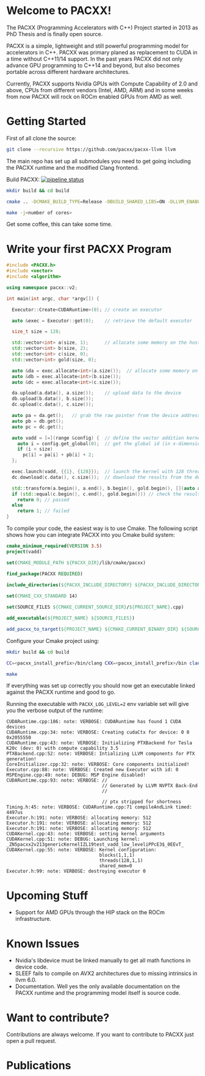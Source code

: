 # **Welcome to PACXX!**

The PACXX (Programming Accelerators with C++) Project started in 2013 as PhD Thesis and is finally open source. 

PACXX is a simple, lightweight and still powerful programming model for accelerators in C++. PACXX was primary planed as replacement to CUDA in a time without C++11/14 support. In the past years PACXX did not only advance GPU programming to C++14 and beyond, but also becomes portable across different hardware architectures. 

Currently, PACXX supports Nvidia GPUs with Compute Capability of 2.0 and above, CPUs from different vendors (Intel, AMD, ARM) and in some weeks from now PACXX will rock on ROCm enabled GPUs from AMD as well. 

# Getting Started

 First of all clone the source:

 
``` bash
git clone --recursive https://github.com/pacxx/pacxx-llvm llvm
```

 The main repo has set up all submodules you need to get going including the PACXX runtime and the modified Clang frontend. 

 Build PACXX: [![pipeline status](https://zivgitlab.uni-muenster.de/HPC2SE-Project/pacxx-llvm/badges/master/pipeline.svg)](https://zivgitlab.uni-muenster.de/HPC2SE-Project/pacxx-llvm/commits/master)

``` bash
mkdir build && cd build

cmake .. -DCMAKE_BUILD_TYPE=Release -DBUILD_SHARED_LIBS=ON -DLLVM_ENABLE_RTTI=ON -DLLVM_ENABLE_CXX1Y=ON -DCMAKE_CXX_FLAGS_RELEASE="-O3"

make -j<number of cores>
```

Get some coffee, this can take some time.

# Write your first PACXX Program

``` C++
#include <PACXX.h>
#include <vector>
#include <algorithm>

using namespace pacxx::v2;

int main(int argc, char *argv[]) {

  Executor::Create<CUDARuntime>(0); // create an executor

  auto &exec = Executor::get(0);    // retrieve the default executor

  size_t size = 128;

  std::vector<int> a(size, 1);      // allocate some memory on the host
  std::vector<int> b(size, 2);
  std::vector<int> c(size, 0);
  std::vector<int> gold(size, 0);

  auto &da = exec.allocate<int>(a.size());  // allocate some memory on the device 
  auto &db = exec.allocate<int>(b.size());
  auto &dc = exec.allocate<int>(c.size());

  da.upload(a.data(), a.size());    // upload data to the device
  db.upload(b.data(), b.size());
  dc.upload(c.data(), c.size());

  auto pa = da.get();   // grab the raw pointer from the device address space
  auto pb = db.get();
  auto pc = dc.get();

  auto vadd = [=](range &config) {  // define the vector addition kernel
    auto i = config.get_global(0);  // get the global id (in x-dimension) for the thread  
    if (i < size)
      pc[i] = pa[i] + pb[i] + 2;
  };

  exec.launch(vadd, {{1}, {128}});  // launch the kernel with 128 threads in 1 block
  dc.download(c.data(), c.size());  // download the results from the device 

  std::transform(a.begin(), a.end(), b.begin(), gold.begin(), [](auto a, auto b) { return a + b + 2; }); 
  if (std::equal(c.begin(), c.end(), gold.begin())) // check the results
    return 0; // passed
  else
    return 1; // failed
}
```

To compile your code, the easiest way is to use Cmake. The following script shows how you can integrate PACXX into you Cmake build system:

```cmake
cmake_minimum_required(VERSION 3.5)
project(vadd)

set(CMAKE_MODULE_PATH ${PACXX_DIR}/lib/cmake/pacxx)

find_package(PACXX REQUIRED)

include_directories(${PACXX_INCLUDE_DIRECTORY} ${PACXX_INCLUDE_DIRECTORY}/pacxx)
 
set(CMAKE_CXX_STANDARD 14)

set(SOURCE_FILES ${CMAKE_CURRENT_SOURCE_DIR}/${PROJECT_NAME}.cpp)

add_executable(${PROJECT_NAME} ${SOURCE_FILES})

add_pacxx_to_target(${PROJECT_NAME} ${CMAKE_CURRENT_BINARY_DIR} ${SOURCE_FILES})

```

Configure your Cmake project using:
```bash
mkdir build && cd build

CC=<pacxx_install_prefix>/bin/clang CXX=<pacxx_install_prefix>/bin clang++ ccmake .. -DPACXX_DIR=<pacxx_install_prefix>

make 
```

If everything was set up correctly you should now get an executable linked against the PACXX runtime and good to go. 

Running the executable with `PACXX_LOG_LEVEL=2` env variable set will give you the verbose output of the runtime: 

```
CUDARuntime.cpp:186: note: VERBOSE: CUDARuntime has found 1 CUDA devices
CUDARuntime.cpp:34: note: VERBOSE: Creating cudaCtx for device: 0 0 0x2055550
CUDARuntime.cpp:43: note: VERBOSE: Initializing PTXBackend for Tesla K20c (dev: 0) with compute capability 3.5
PTXBackend.cpp:52: note: VERBOSE: Intializing LLVM components for PTX generation!
CoreInitializer.cpp:32: note: VERBOSE: Core components initialized!
Executor.cpp:88: note: VERBOSE: Created new Executor with id: 0
MSPEngine.cpp:49: note: DEBUG: MSP Engine disabled!
CUDARuntime.cpp:93: note: VERBOSE: //
                                   // Generated by LLVM NVPTX Back-End
                                   //
                                   
                                   // ptx stripped for shortness                  
Timing.h:45: note: VERBOSE: CUDARuntime.cpp:71 compileAndLink timed: 4497us
Executor.h:191: note: VERBOSE: allocating memory: 512
Executor.h:191: note: VERBOSE: allocating memory: 512
Executor.h:191: note: VERBOSE: allocating memory: 512
CUDAKernel.cpp:43: note: VERBOSE: setting kernel arguments
CUDAKernel.cpp:51: note: DEBUG: Launching kernel: _ZN5pacxx2v213genericKernelIZL19test_vadd_low_leveliPPcE3$_0EEvT_
CUDAKernel.cpp:55: note: VERBOSE: Kernel configuration: 
                                  blocks(1,1,1)
                                  threads(128,1,1)
                                  shared_mem=0
Executor.h:99: note: VERBOSE: destroying executor 0
```


# Upcoming Stuff

- Support for AMD GPUs through the HIP stack on the ROCm infrastructure. 

# Known Issues

- Nvidia's libdevice must be linked manually to get all math functions in device code.
- SLEEF fails to compile on AVX2 architectures due to missing intrinsics in llvm 6.0.  
- Documentation. Well yes the only available documentation on the PACXX runtime and the programming model itself is source code.

# Want to contribute? 
Contributions are always welcome. If you want to contribute to PACXX just open a pull request.

# Publications 

